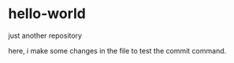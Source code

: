 # hello-world
just another repository


here, i make some changes in the file to test the commit command.
